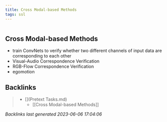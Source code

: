 ```yaml
---
title: Cross Modal-based Methods
tags: ssl
---
```

```toc
```
## Cross Modal-based Methods
- train ConvNets to verify whether two different channels of input data are corresponding to each other 
- Visual-Audio Correspondence Verification 
- RGB-Flow Correspondence Verification 
- egomotion

## Backlinks

> - [](Pretext Tasks.md)
>   - [[Cross Modal-based Methods]]

_Backlinks last generated 2023-06-06 17:04:06_
